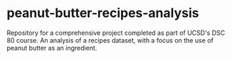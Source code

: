 # peanut-butter-recipes-analysis
Repository for a comprehensive project completed as part of UCSD's DSC 80 course. An analysis of a recipes dataset, with a focus on the use of peanut butter as an ingredient.
